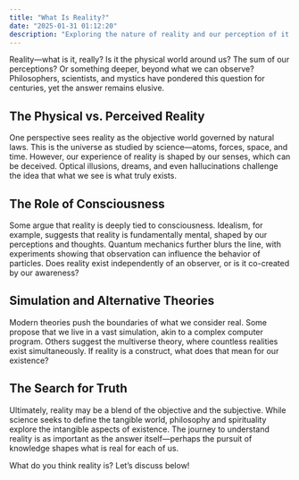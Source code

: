 ```yaml
---
title: "What Is Reality?"
date: "2025-01-31 01:12:20"
description: "Exploring the nature of reality and our perception of it."
---
```




Reality—what is it, really? Is it the physical world around us? The sum of our perceptions? Or something deeper, beyond what we can observe? Philosophers, scientists, and mystics have pondered this question for centuries, yet the answer remains elusive.

## The Physical vs. Perceived Reality

One perspective sees reality as the objective world governed by natural laws. This is the universe as studied by science—atoms, forces, space, and time. However, our experience of reality is shaped by our senses, which can be deceived. Optical illusions, dreams, and even hallucinations challenge the idea that what we see is what truly exists.

## The Role of Consciousness

Some argue that reality is deeply tied to consciousness. Idealism, for example, suggests that reality is fundamentally mental, shaped by our perceptions and thoughts. Quantum mechanics further blurs the line, with experiments showing that observation can influence the behavior of particles. Does reality exist independently of an observer, or is it co-created by our awareness?

## Simulation and Alternative Theories

Modern theories push the boundaries of what we consider real. Some propose that we live in a vast simulation, akin to a complex computer program. Others suggest the multiverse theory, where countless realities exist simultaneously. If reality is a construct, what does that mean for our existence?

## The Search for Truth

Ultimately, reality may be a blend of the objective and the subjective. While science seeks to define the tangible world, philosophy and spirituality explore the intangible aspects of existence. The journey to understand reality is as important as the answer itself—perhaps the pursuit of knowledge shapes what is real for each of us.

What do you think reality is? Let’s discuss below!

